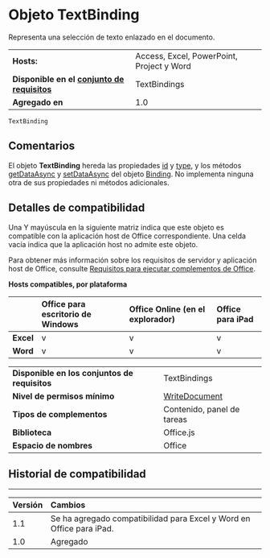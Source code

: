 
# <a name="textbinding-object"></a>Objeto TextBinding
Representa una selección de texto enlazado en el documento.

|||
|:-----|:-----|
|**Hosts:**|Access, Excel, PowerPoint, Project y Word|
|**Disponible en el [conjunto de requisitos](../../docs/overview/specify-office-hosts-and-api-requirements.md)**|TextBindings|
|**Agregado en**|1.0|

```
TextBinding
```


## <a name="remarks"></a>Comentarios

El objeto **TextBinding** hereda las propiedades [id](../../reference/shared/binding.id.md) y [type](../../reference/shared/binding.type.md), y los métodos [getDataAsync](../../reference/shared/binding.getdataasync.md) y [setDataAsync](../../reference/shared/binding.setdataasync.md) del objeto [Binding](../../reference/shared/binding.md). No implementa ninguna otra de sus propiedades ni métodos adicionales.


## <a name="support-details"></a>Detalles de compatibilidad


Una Y mayúscula en la siguiente matriz indica que este objeto es compatible con la aplicación host de Office correspondiente. Una celda vacía indica que la aplicación host no admite este objeto.

Para obtener más información sobre los requisitos de servidor y aplicación host de Office, consulte [Requisitos para ejecutar complementos de Office](../../docs/overview/requirements-for-running-office-add-ins.md).


**Hosts compatibles, por plataforma**


||**Office para escritorio de Windows**|**Office Online (en el explorador)**|**Office para iPad**|
|:-----|:-----|:-----|:-----|
|**Excel**|v|v|v|
|**Word**|v|v|v|

|||
|:-----|:-----|
|**Disponible en los conjuntos de requisitos**|TextBindings|
|**Nivel de permisos mínimo**|[WriteDocument](../../docs/develop/requesting-permissions-for-api-use-in-content-and-task-pane-add-ins.md)|
|**Tipos de complementos**|Contenido, panel de tareas|
|**Biblioteca**|Office.js|
|**Espacio de nombres**|Office|

## <a name="support-history"></a>Historial de compatibilidad



****


|**Versión**|**Cambios**|
|:-----|:-----|
|1.1|Se ha agregado compatibilidad para Excel y Word en Office para iPad.|
|1.0|Agregado|
